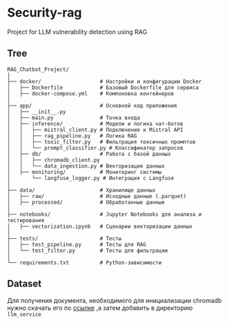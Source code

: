 # Security-rag

Project for LLM vulnerability detection using RAG

## Tree
```
RAG_Chatbot_Project/
│
├── docker/                   # Настройки и конфигурации Docker
│   ├── Dockerfile            # Базовый Dockerfile для сервиса
│   ├── docker-compose.yml    # Компоновка контейнеров
│
├── app/                      # Основной код приложения
│   ├── __init__.py
│   ├── main.py               # Точка входа
│   ├── inference/            # Модели и логика чат-ботов
│   │   ├── mistral_client.py # Подключение к Mistral API
│   │   ├── rag_pipeline.py   # Логика RAG
│   │   ├── toxic_filter.py   # Фильтрация токсичных промптов
│   │   └── prompt_classifier.py # Классификатор запросов
│   ├── db/                   # Работа с базой данных
│   │   ├── chromadb_client.py
│   │   └── data_ingestion.py # Векторизация данных
│   ├── monitoring/           # Мониторинг системы
│       └── langfuse_logger.py # Интеграция с Langfuse
│
├── data/                     # Хранилище данных
│   ├── raw/                  # Исходные данные (.parquet)
│   ├── processed/            # Обработанные данные
│
├── notebooks/                # Jupyter Notebooks для анализа и тестирования
│   ├── vectorization.ipynb   # Сценарии векторизации данных
│
├── tests/                    # Тесты
│   ├── test_pipeline.py      # Тесты для RAG
│   └── test_filter.py        # Тесты для фильтрации
│
└── requirements.txt          # Python-зависимости
```

## Dataset
Для получения документа, необходимого для инициализации chromadb нужно скачать его по [ссылке](https://drive.google.com/file/d/1lXX20WYPOFZJ3y_wHeLfLXRV3oCom6x1/view?usp=drive_link) ,а затем добавить в директорию `llm_service`

